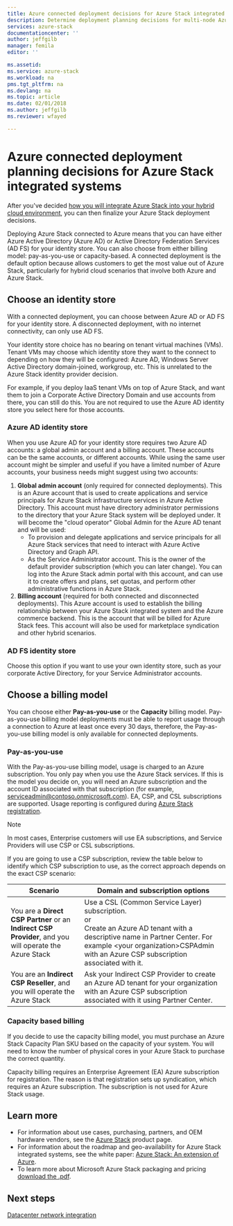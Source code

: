 ```yaml
---
title: Azure connected deployment decisions for Azure Stack integrated systems | Microsoft Docs
description: Determine deployment planning decisions for multi-node Azure Stack Azure-connected deployments.
services: azure-stack
documentationcenter: ''
author: jeffgilb
manager: femila
editor: ''

ms.assetid: 
ms.service: azure-stack
ms.workload: na
pms.tgt_pltfrm: na
ms.devlang: na
ms.topic: article
ms.date: 02/01/2018
ms.author: jeffgilb
ms.reviewer: wfayed

---
```

# Azure connected deployment planning decisions for Azure Stack integrated systems
After you've decided [how you will integrate Azure Stack into your hybrid cloud environment](azure-stack-deployment-decisions.md), you can then finalize your Azure Stack deployment decisions.

Deploying Azure Stack connected to Azure means that you can have either Azure Active Directory (Azure AD) or Active Directory Federation Services (AD FS) for your identity store. You can also choose from either billing model: pay-as-you-use or capacity-based. A connected deployment is the default option because allows customers to get the most value out of Azure Stack, particularly for hybrid cloud scenarios that involve both Azure and Azure Stack. 

## Choose an identity store
With a connected deployment, you can choose between Azure AD or AD FS for your identity store. A disconnected deployment, with no internet connectivity, can only use AD FS.

Your identity store choice has no bearing on tenant virtual machines (VMs). Tenant VMs may choose which identity store they want to the connect to depending on how they will be configured: Azure AD, Windows Server Active Directory domain-joined, workgroup, etc. This is unrelated to the Azure Stack identity provider decision. 

For example, if you deploy IaaS tenant VMs on top of Azure Stack, and want them to join a Corporate Active Directory Domain and use accounts from there, you can still do this. You are not required to use the Azure AD identity store you select here for those accounts.

### Azure AD identity store
When you use Azure AD for your identity store requires two Azure AD accounts: a global admin account and a billing account. These accounts can be the same accounts, or different accounts. While using the same user account might be simpler and useful if you have a limited number of Azure accounts, your business needs might suggest using two accounts:

1. **Global admin account** (only required for connected deployments). This is an Azure account that is used to create applications and service principals for Azure Stack infrastructure services in Azure Active Directory. This account must have directory administrator permissions to the directory that your Azure Stack system will be deployed under. It will become the "cloud operator" Global Admin for the Azure AD tenant and will be used: 
    - To provision and delegate applications and service principals for all Azure Stack services that need to interact with Azure Active Directory and Graph API. 
    - As the Service Administrator account. This is the owner of the default provider subscription (which you can later change). You can log into the Azure Stack admin portal with this account, and can use it to create offers and plans, set quotas, and perform other administrative functions in Azure Stack.
2. **Billing account** (required for both connected and disconnected deployments). This Azure account is used to establish the billing relationship between your Azure Stack integrated system and the Azure commerce backend. This is the account that will be billed for Azure Stack fees. This account will also be used for marketplace syndication and other hybrid scenarios. 

### AD FS identity store
Choose this option if you want to use your own identity store, such as your corporate Active Directory, for your Service Administrator accounts.  

## Choose a billing model
You can choose either **Pay-as-you-use** or the **Capacity** billing model. Pay-as-you-use billing model deployments must be able to report usage through a connection to Azure at least once every 30 days, therefore, the Pay-as-you-use billing model is only available for connected deployments.  

### Pay-as-you-use
With the Pay-as-you-use billing model, usage is charged to an Azure subscription. You only pay when you use the Azure Stack services. If this is the model you decide on, you will need an Azure subscription and the account ID associated with that subscription (for example, serviceadmin@contoso.onmicrosoft.com). EA, CSP, and CSL subscriptions are supported. Usage reporting is configured during [Azure Stack registration](azure-stack-registration.md).

> [!NOTE]
> In most cases, Enterprise customers will use EA subscriptions, and Service Providers will use CSP or CSL subscriptions.

If you are going to use a CSP subscription, review the table below to identify which CSP subscription to use, as the correct approach depends on the exact CSP scenario:

|Scenario|Domain and subscription options|
|-----|-----|
|You are a **Direct CSP Partner** or an **Indirect CSP Provider**, and you will operate the Azure Stack|Use a CSL (Common Service Layer) subscription.<br>     or<br>Create an Azure AD tenant with a descriptive name in Partner Center. For example &lt;your organization>CSPAdmin with an Azure CSP subscription associated with it.|
|You are an **Indirect CSP Reseller**, and you will operate the Azure Stack|Ask your Indirect CSP Provider to create an Azure AD tenant for your organization with an Azure CSP subscription associated with it using Partner Center.|

### Capacity based billing
If you decide to use the capacity billing model, you must purchase an Azure Stack Capacity Plan SKU based on the capacity of your system. You will need to know the number of physical cores in your Azure Stack to purchase the correct quantity. 

Capacity billing requires an Enterprise Agreement (EA) Azure subscription for registration. The reason is that registration sets up syndication, which requires an Azure subscription. The subscription is not used for Azure Stack usage.

## Learn more
- For information about use cases, purchasing, partners, and OEM hardware vendors, see the [Azure Stack](https://azure.microsoft.com/overview/azure-stack/) product page.
- For information about the roadmap and geo-availability for Azure Stack integrated systems, see the white paper: [Azure Stack: An extension of Azure](https://azure.microsoft.com/resources/azure-stack-an-extension-of-azure/). 
- To learn more about Microsoft Azure Stack packaging and pricing [download the .pdf](https://azure.microsoft.com/mediahandler/files/resourcefiles/5bc3f30c-cd57-4513-989e-056325eb95e1/Azure-Stack-packaging-and-pricing-datasheet.pdf). 

## Next steps
[Datacenter network integration](azure-stack-network.md)